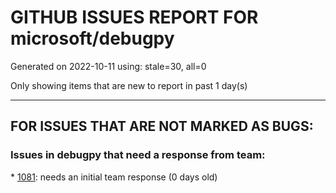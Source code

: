 
# GITHUB ISSUES REPORT FOR microsoft/debugpy


Generated on 2022-10-11 using: stale=30, all=0


Only showing items that are new to report in past 1 day(s)


---

## FOR ISSUES THAT ARE NOT MARKED AS BUGS:


### Issues in debugpy that need a response from team:


\* [1081](https://github.com/microsoft/debugpy/issues/1081 "os.setsid() potentially fails in adapter/__main__.py if attaching to session leader remotely"): needs an initial team response (0 days old)
